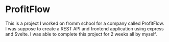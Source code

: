 # ProfitFlow
This is a project I worked on fromm school for a company called ProfitFlow. I was suppose to create a REST API and frontend application using express and Svelte. I was able to complete this project for 2 weeks all by myself.
